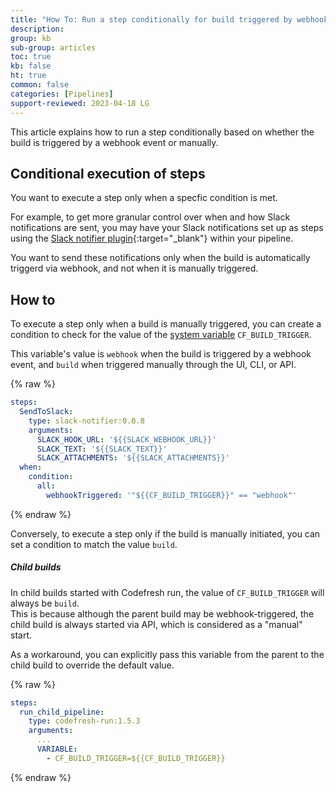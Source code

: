 ```yaml
---
title: "How To: Run a step conditionally for build triggered by webhook"
description: 
group: kb
sub-group: articles
toc: true
kb: false
ht: true
common: false
categories: [Pipelines]
support-reviewed: 2023-04-18 LG
---
```



This article explains how to run a step conditionally based on whether the build is triggered by a webhook event or manually.


## Conditional execution of steps

You want to execute a step only when a specfic condition is met.

For example,  to get more granular control over when and how Slack notifications are sent, you may have your Slack notifications set up as steps using the [Slack notifier plugin](https://codefresh.io/steps/step/slack-notifier){:target="\_blank"} within your pipeline.

You want to send these notifications only when the build is automatically triggerd via webhook, and not when it is manually
triggered.

## How to

To execute a step only when a build is manually triggered, you can create a condition to check for the value of the [system variable]({{site.baseurl}}/docs/pipelines/variables/#system-provided-variables) `CF_BUILD_TRIGGER`. 

This variable's value is `webhook` when the build is triggered by a webhook event, and `build` when triggered manually through the UI, CLI, or API.

{% raw %}

```yaml
steps:
  SendToSlack:
    type: slack-notifier:0.0.8
    arguments:
      SLACK_HOOK_URL: '${{SLACK_WEBHOOK_URL}}'
      SLACK_TEXT: '${{SLACK_TEXT}}'
      SLACK_ATTACHMENTS: '${{SLACK_ATTACHMENTS}}'
  when:
    condition:
      all:
        webhookTriggered: '"${{CF_BUILD_TRIGGER}}" == "webhook"'
```

{% endraw %}

Conversely, to execute a step only if the build is manually initiated, you can set a condition to match the value `build`.

##### Child builds
In child builds started with Codefresh run, the value of `CF_BUILD_TRIGGER` will always be `build`.  
This is because although the parent build may be webhook-triggered, the child build is always started via API, which is considered as a "manual" start.

As a workaround, you can explicitly pass this variable from the parent to the child build to override the default value.

{% raw %}

```yaml
steps:
  run_child_pipeline:
    type: codefresh-run:1.5.3 
    arguments:
      ...
      VARIABLE:
        - CF_BUILD_TRIGGER=${{CF_BUILD_TRIGGER}}
```
{% endraw %}
